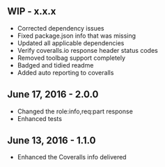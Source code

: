 ## WIP - x.x.x
* Corrected dependency issues
* Fixed package.json info that was missing
* Updated all applicable dependencies
* Verify coveralls.io response header status codes
* Removed toolbag support completely
* Badged and tidied readme
* Added auto reporting to coveralls

## June 17, 2016 - 2.0.0
* Changed the role:info,req:part response
* Enhanced tests

## June 13, 2016 - 1.1.0
* Enhanced the Coveralls info delivered
